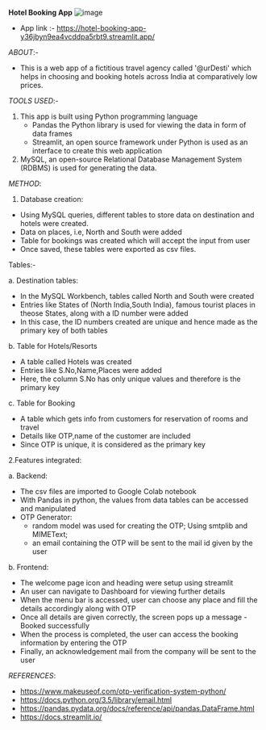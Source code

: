**Hotel Booking App**
![image](https://github.com/Rika290/Hotel-booking-app/assets/126352441/8603aba4-c812-433d-bfad-5a053ca89fda)


- App link :- https://hotel-booking-app-y36jbyn9ea4vcddpa5rbt9.streamlit.app/

*ABOUT*:-
- This is a web app of a fictitious travel agency called '@urDesti' which helps in choosing and booking hotels across India at comparatively low prices.


*TOOLS USED*:-
1. This app is built using Python programming language
   -  Pandas the Python library is used for viewing the data in form of data frames
   -  Streamlit, an open source framework under Python is used as an interface to create this web application
2. MySQL, an open-source Relational Database Management System (RDBMS) is used for generating the data.

*METHOD*:
1. Database creation:
- Using MySQL queries, different tables to store data on destination and hotels were created.
- Data on places, i.e, North and South were added
- Table for bookings was created which will accept the input from user
- Once saved, these tables were exported as csv files.
  
Tables:-

a. Destination tables:
 - In the MySQL Workbench, tables called North and South were created
 - Entries like States of (North India,South India), famous tourist places in theose States, along with a ID number were added
 -  In this case, the ID numbers created are unique and hence made as the primary key of both tables
 
b. Table for Hotels/Resorts
- A table called Hotels was created
- Entries like S.No,Name,Places were added
- Here, the column S.No has only unique values  and therefore is the primary key

c. Table for Booking
- A table which gets info from customers for reservation of rooms and travel
- Details like OTP,name of the customer are included
- Since OTP is unique, it is considered as the primary key
 
2.Features integrated:

a. Backend:
- The csv files are imported to Google Colab notebook
- With Pandas in python, the values from data tables can be accessed and manipulated
- OTP Generator:
   - random model was used for creating the OTP; Using smtplib and MIMEText;
   - an email containing the OTP will be sent to the mail id given by the user

b. Frontend:
- The welcome page icon and heading were setup using streamlit
- An user can navigate to Dashboard for viewing further details
- When the menu bar is accessed, user can choose any place and fill the details accordingly along with OTP
- Once all details are given correctly, the screen pops up a message - Booked successfully
- When the process is completed, the user can access the booking information by entering the OTP
- Finally, an acknowledgement mail from the company will be sent to the user

*REFERENCES*:
- https://www.makeuseof.com/otp-verification-system-python/
- https://docs.python.org/3.5/library/email.html
- https://pandas.pydata.org/docs/reference/api/pandas.DataFrame.html
- https://docs.streamlit.io/
